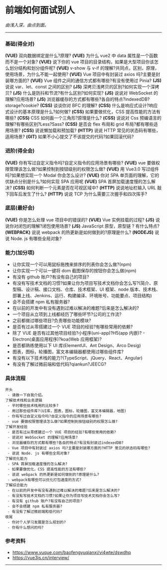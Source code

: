 # 前端如何面试别人

_由浅入深，由点到面。_

---

### 基础(得全对)

**(VUE)** 双向数据绑定是什么?原理?
**(VUE)** 为什么 vue2 中 data 属性是一个函数而不是一个对象?
**(VUE)** 说下你的 vue 项目的目录结构，如果是大型项目你该怎么划分结构和划分组件呢?
**(VUE)** v-show 与 v-if 的理解?共同点，区别，原理，使用场景，为什么不能一起使用?
**(VUE)** Vue 项目中有封装过 axios 吗?主要是封装哪方面的?
**(VUE)** Vue 组件之间的通信方式都有哪些?有没有使用过 Pinia?
**(JS)** 说说 var、let、const 之间的区别?
**(JS)** 深拷贝浅拷贝的区别?如何实现一个深拷贝?
**(JS)** 什么是防抖和节流?有什么区别?如何实现?
**(JS)** 说说对 WebSocket 的理解?应用场景?
**(JS)** 浏览器缓存的方式都有哪些?各自的特点?indexedDB?storage?cookie?
**(CSS)** 谈谈你对 BFC 的理解?
**(CSS)** 什么是响应式设计?响应式设计的基本原理是什么?如何做?
**(CSS)** 如果要做优化，CSS 提高性能的方法有哪些?
**(CSS)** CSS 如何画一个三角形?原理是什么?
**(CSS)** 说说对 Css 预编语言的理解?有哪些区别?Less?Sass?
**(CSS)** 是否会 flex 布局和 grid 布局?都有哪些适用场景?
**(CSS)** 说说懒加载和预加载?
**(HTTP)** 说说 HTTP 常见的状态码有哪些，适用场景?
**(GIT)** 如果不小心提交了不该提交的代码?如果回滚代码?

### 进阶(得全会)

**(VUE)** 你有写过自定义指令吗?自定义指令的应用场景有哪些?
**(VUE)** vue 要做权限管理该怎么做?如果控制到按钮级别的权限怎么做?
**(VUE)** 用 Vue3.0 写过组件吗?如果想实现一个 Modal 你会怎么设计?
**(VUE)** 你对 SPA 单页面的理解，它的优缺点分别是什么?如何实现 SPA 应用呢
**(VUE)** SPA 首屏加载速度慢的怎么解决?
**(CSS)** 如何判断一个元素是否在可视区域中?
**(HTTP)** 说说地址栏输入 URL 敲下回车后发生了什么?
**(HTTP)** 说说 TCP 为什么需要三次握手和四次挥手?

### 底层(最好会)

**(VUE)** 你是怎么处理 vue 项目中的错误的?
**(VUE)** Vue 实例挂载的过程?
**(JS)** 说说你对闭包的理解?闭包使用场景?
**(JS)** JavaScript 原型，原型链 ? 有什么特点?
**(WEBPACK)** 说说 webpack 的热更新是如何做到的?原理是什么?
**(NODEJS)** 说说 Node. js 有哪些全局对象?

### 能力(加分项)

- 让你实现一个可以用鼠标拖拽来排序的列表你会怎么做?(npm)
- 让你实现一个可以一键将 dom 截图保存的按钮你会怎么做(npm)
- 有没有 github 账户?有没有自己的项目?
- 有没有写技术文档的习惯?如果让你为项目写技术文档你会怎么写?(简介、原型稿、设计稿、接口文档、仓库、技术框架、UI 框架、node 版本、技术栈、部署上线、Jenkins、运行、构建编译、环境账号、功能要点、项目结构)
- 会不会搭建 npm 私有服务器?
- 在以前的开发中有没有遇到过难以解决的难题?后来是怎么解决的?
- 一个项目从立项到上线都经历了哪些环节?公司的工作流?
- 之前都做过哪些项目?负责哪些功能模块?
- 是否有过从零搭建过一个 VUE 项目的经验?有哪些常用的依赖?
- 除了 VUE 是否有过其他项目经验?小程序(uni-app)?H5(app 内嵌)? - Electron(桌面应用程序)?koa(Web 应用框架)?
- 是否都熟练使用以下 UI 库(ElementUI、Ant Design、Arco Desig)
- 图表，图标，轮播图，富文本编辑器都使用过哪些组件库?
- 有没有以下技术栈的能力?(TypeScript、jQuery、React、Angular)
- 有没有了解过微前端和低代码?qiankun?JEECG?

### 具体流程

```
开头
 - 请做一下自我介绍。
了解技术栈和业务逻辑
 - 平时哪些技术栈用的比较多?
 - 用过那些组件库?(UI库，图表，图标，轮播图，富文本编辑器，地图)
 - 你有写过自定义指令吗?自定义指令的应用场景有哪些?
 - vue 要做权限管理该怎么做?如果控制到按钮级别的权限怎么做?
了解开发经验
 - 是否有过从零搭建过一个 VUE 项目的经验?有哪些常用的依赖?
 - 说说对 WebSocket 的理解?应用场景?
 - 浏览器缓存的方式都有哪些?各自的特点?有没有封装过indexedDB?
 - Vue 项目中有封装过 axios 吗?主要是封装哪方面的?HTTP 常见的状态码有哪些?
 - 说说 Node. js 有哪些全局对象?
了解优化能力
 - SPA 首屏加载速度慢的怎么解决?
 - 如果要做优化，CSS 提高性能的方法有哪些?
 - 说说 webpack 的热更新是如何做到的?原理是什么?
 - webpack有哪些可以优化打包速度的方式?
了解综合能力
 - 在以前的开发中有没有遇到过难以解决的难题?后来是怎么解决的?
 - 有没有写技术文档的习惯?如果让你为项目写技术文档你会怎么写?
 - 有没有 github 账户?有没有自己的项目?
 - 会不会搭建 npm 私有服务器?
 - 有没有了解过微前端和低代码?
收尾
 - 你对个人学习发展是怎么规划的?
 - 你有什么想问的吗?
```

### 参考资料

- https://www.yuque.com/baofengyuqianxi/vi4wte/dswdhp
- https://vue3js.cn/interview/

---
